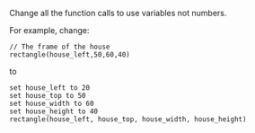 Change all the function calls to use variables not numbers.

For example, change:

```jikiscript
// The frame of the house
rectangle(house_left,50,60,40)
```

to

```jikiscript
set house_left to 20
set house_top to 50
set house_width to 60
set house_height to 40
rectangle(house_left, house_top, house_width, house_height)
```
